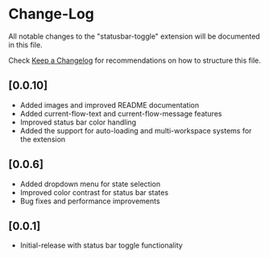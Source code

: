 # Change-Log

All notable changes to the "statusbar-toggle" extension will be documented in this file.

Check [Keep a Changelog](http://keepachangelog.com/) for recommendations on how to structure this file.


## [0.0.10]
- Added images and improved README documentation
- Added current-flow-text and current-flow-message features
- Improved status bar color handling
- Added the support for auto-loading and multi-workspace systems for the extension

## [0.0.6]
- Added dropdown menu for state selection
- Improved color contrast for status bar states
- Bug fixes and performance improvements

## [0.0.1]
- Initial-release with status bar toggle functionality